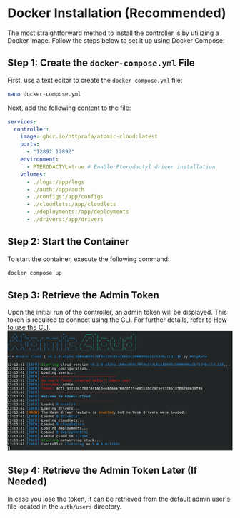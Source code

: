 # Docker Installation (Recommended)

The most straightforward method to install the controller is by utilizing a Docker image. Follow the steps below to set it up using Docker Compose:

## Step 1: Create the `docker-compose.yml` File
First, use a text editor to create the `docker-compose.yml` file:
```bash
nano docker-compose.yml
```
Next, add the following content to the file:
```yaml
services:
  controller:
    image: ghcr.io/httprafa/atomic-cloud:latest
    ports:
      - "12892:12892"
    environment:
      - PTERODACTYL=true # Enable Pterodactyl driver installation
    volumes:
      - ./logs:/app/logs
      - ./auth:/app/auth
      - ./configs:/app/configs
      - ./cloudlets:/app/cloudlets
      - ./deployments:/app/deployments
      - ./drivers:/app/drivers
```

## Step 2: Start the Container
To start the container, execute the following command:
```bash
docker compose up
```

## Step 3: Retrieve the Admin Token
Upon the initial run of the controller, an admin token will be displayed. This token is required to connect using the CLI. For further details, refer to [How to use the CLI](/cli/).
![First Startup](docker/first_startup.png)

## Step 4: Retrieve the Admin Token Later (If Needed)
In case you lose the token, it can be retrieved from the default admin user's file located in the `auth/users` directory.